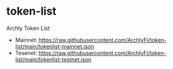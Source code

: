 # token-list
Archly Token List

* Mainnet: https://raw.githubusercontent.com/ArchlyFi/token-list/main/tokenlist-mainnet.json
* Tesenet: https://raw.githubusercontent.com/ArchlyFi/token-list/main/tokenlist-testnet.json
